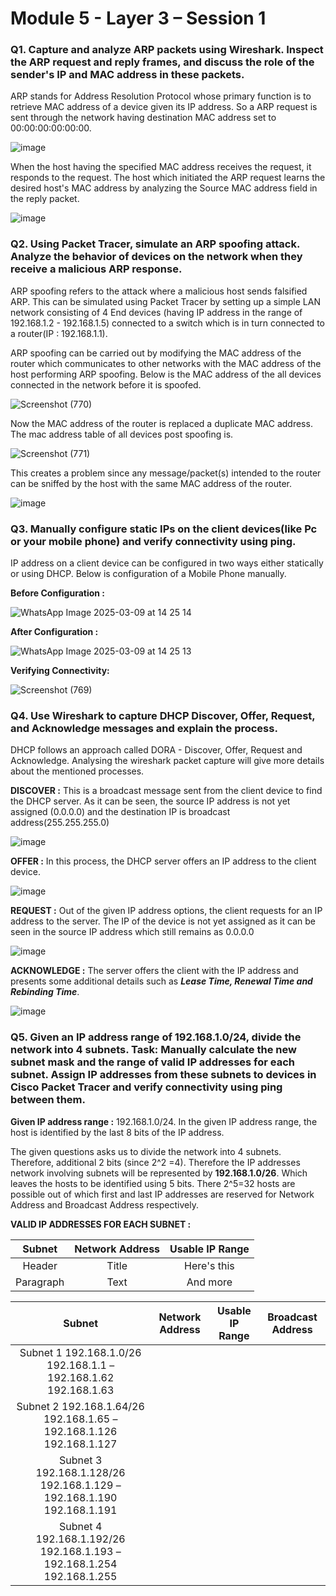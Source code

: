 # Module 5 - Layer 3 – Session 1
### Q1. Capture and analyze ARP packets using Wireshark. Inspect the ARP request and reply frames, and discuss the role of the sender's IP and MAC address in these packets.

ARP stands for Address Resolution Protocol whose primary function is to retrieve MAC address of a device given its IP address. So a ARP request is sent through the network having destination MAC address set to 00:00:00:00:00:00.

![image](https://github.com/user-attachments/assets/004b6977-0b58-4e33-b88a-6f573adcb887)

When the host having the specified MAC address receives the request, it responds to the request. The host which initiated the ARP request learns the desired host's MAC address by analyzing the Source MAC address field in the reply packet.

![image](https://github.com/user-attachments/assets/f928082e-71df-4eeb-aa72-8ba2f40a809a)

### Q2. Using Packet Tracer, simulate an ARP spoofing attack. Analyze the behavior of devices on the network when they receive a malicious ARP response.

ARP spoofing refers to the attack where a malicious host sends falsified ARP. This can be simulated using Packet Tracer by setting up a simple LAN network consisting of 4 End devices (having IP address in the range of 192.168.1.2 - 192.168.1.5) connected to a switch which is in turn connected to a router(IP : 192.168.1.1). 

ARP spoofing can be carried out by modifying the MAC address of the router which communicates to other networks with the MAC address of the host performing ARP spoofing. Below is the MAC address of the all devices connected in the network before it is spoofed.

![Screenshot (770)](https://github.com/user-attachments/assets/9794e825-c409-442d-b384-dc63b7bc0d4f)

Now the MAC address of the router is replaced a duplicate MAC address. The mac address table of all devices post spoofing is.

![Screenshot (771)](https://github.com/user-attachments/assets/4bea71a5-c234-42b5-8a07-12f3af6a83ed)

This creates a problem since any message/packet(s) intended to the router can be sniffed by the host with the same MAC address of the router.

![image](https://github.com/user-attachments/assets/f93b50a4-e123-41da-b352-9f2e90e867ee)

### Q3. Manually configure static IPs on the client devices(like Pc or your mobile phone) and verify connectivity using ping.

IP address on a client device can be configured in two ways either statically or using DHCP. Below is configuration of a Mobile Phone manually.

**Before Configuration :**

![WhatsApp Image 2025-03-09 at 14 25 14](https://github.com/user-attachments/assets/60491091-a15f-45a1-9813-fd40fe668174)

**After Configuration :**

![WhatsApp Image 2025-03-09 at 14 25 13](https://github.com/user-attachments/assets/32dd6453-f6c4-484c-8d5d-e400685e28e9)

**Verifying Connectivity:**

![Screenshot (769)](https://github.com/user-attachments/assets/37789fe6-4fa8-4564-b8da-209b3a9275d1)

### Q4. Use Wireshark to capture DHCP Discover, Offer, Request, and Acknowledge messages and explain the process.
DHCP follows an approach called DORA - Discover, Offer, Request and Acknowledge. Analysing the wireshark packet capture will give more details about the mentioned processes.

**DISCOVER :** This is a broadcast message sent from the client device to find the DHCP server. As it can be seen, the source IP address is not yet assigned (0.0.0.0) and the destination IP is broadcast address(255.255.255.0)

![image](https://github.com/user-attachments/assets/06db414c-9d23-4bb4-b7fa-5b3f429d95fb)

**OFFER :** In this process, the DHCP server offers an IP address to the client device.

![image](https://github.com/user-attachments/assets/bde7f352-af0d-440b-9c3b-94c9edebaf0e)

**REQUEST :** Out of the given IP address options, the client requests for an IP address to the server. The IP of the device is not yet assigned as it can be seen in the source IP address which still remains as 0.0.0.0

![image](https://github.com/user-attachments/assets/2ed3a2bb-445b-4843-a0d4-76d5987f2c7d)

**ACKNOWLEDGE :** The server offers the client with the IP address and presents some additional details such as **_Lease Time, Renewal Time and Rebinding Time_**.

![image](https://github.com/user-attachments/assets/ea67e6bd-6ac8-40dc-b181-739799525f29)

### Q5. Given an IP address range of 192.168.1.0/24, divide the network into 4 subnets. Task: Manually calculate the new subnet mask and the range of valid IP addresses for each subnet. Assign IP addresses from these subnets to devices in Cisco Packet Tracer and verify connectivity using ping between them.

**Given IP address range :** 192.168.1.0/24. In the given IP address range, the host is identified by the last 8 bits of the IP address. 

The given questions asks us to divide the network into 4 subnets. Therefore, additional 2 bits (since 2^2 =4). Therefore the IP addresses network involving subnets will be represented by **192.168.1.0/26**. Which leaves the hosts to be identified using 5 bits. There 2^5=32 hosts are possible out of which first and last IP addresses are reserved for Network Address and Broadcast Address respectively.

**VALID IP ADDRESSES FOR EACH SUBNET :**

| Subnet      | Network Address | Usable IP Range     | 
| :---:        |    :----:   |          :---: |
| Header      | Title       | Here's this   |
| Paragraph   | Text        | And more      |

| Subnet |	Network Address	| Usable IP Range	| Broadcast Address |
| :---:        |    :----:   |          :---: | :---: |
|Subnet 1	192.168.1.0/26	192.168.1.1 – 192.168.1.62	192.168.1.63
|Subnet 2	192.168.1.64/26	192.168.1.65 – 192.168.1.126	192.168.1.127
|Subnet 3	192.168.1.128/26	192.168.1.129 – 192.168.1.190	192.168.1.191
|Subnet 4	192.168.1.192/26	192.168.1.193 – 192.168.1.254	192.168.1.255
